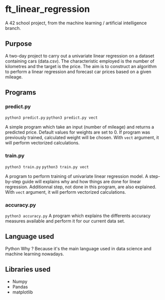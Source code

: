 # ft_linear_regression

A 42 school project, from the machine learning / artificial intelligence branch.

## Purpose
A two-day project to carry out a univariate linear regression on a dataset containing cars (data.csv). The characteristic employed is the number of kilometres and the target is the price.
The aim is to construct an algorithm to perform a linear regression and forecast car prices based on a given mileage.

## Programs

### predict.py
```python3 predict.py```
```python3 predict.py vect```

A simple program which take an input (number of mileage) and returns a predicted price.
Default values for weights are set to 0. If program was previously trained, calculated weight will be chosen.
With ```vect``` argument, it will perform vectorized calculations. 

### train.py
```python3 train.py```
```python3 train.py vect```

A program to perform training of univariate linear regression model.
A step-by-step guide will explains why and how things are done for linear regression. Additionnal step, not done in this program, are also explained.
With ```vect``` argument, it will perform vectorized calculations. 

### accuracy.py
```python3 accuracy.py```
A program which explains the differents accuracy measures available and perform it for our current data set.


## Language used
Python
Why ? Because it's the main language used in data science and machine learning nowadays.

## Libraries used
- Numpy
- Pandas
- matplotlib
